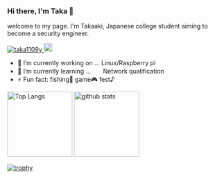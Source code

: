 ### Hi there, I'm Taka 👋

welcome to my page.
I'm Takaaki, Japanese college student aiming to become a security engineer.

<p align="left"> 
  <a href="https://github.com/taka1109y/taka1109y/">
    <img src="https://komarev.com/ghpvc/?username=taka1109y" alt="taka1109y" />
  </a>
  <a href="http://twitter.com/takaaki25852">
    <img height="20" src="https://img.shields.io/twitter/follow/takaaki25852?label=Twitter&logo=twitter&style=flat" />
  </a>
</p>

- 🔭 I’m currently working on ... Linux/Raspberry pi
- 🌱 I’m currently learning ...　　Network qualification
- ⚡ Fun fact: fishing🎣 game🎮 fest♪

<p align="left"> 
  <img alt="Top Langs" height="150px" src="https://github-readme-stats.vercel.app/api/top-langs/?username=taka1109y&layout=compact&count_private=true&show_icons=true" />
  <img alt="github stats" height="150px" src="https://github-readme-stats.vercel.app/api?username=taka1109y&count_private=true&show_icons=true&show_icons=true" />
</p>

[![trophy](https://github-profile-trophy.vercel.app/?username=taka1109y&column=7
)](https://github.com/ryo-ma/github-profile-trophy)
